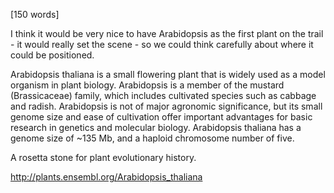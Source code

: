 
[150 words]

I think it would be very nice to have Arabidopsis as the first plant on the trail - it would really set the scene - so we could think carefully about where it could be positioned. 

Arabidopsis thaliana is a small flowering plant that is widely used as a model organism in plant biology. Arabidopsis is a member of the mustard (Brassicaceae) family, which includes cultivated species such as cabbage and radish. Arabidopsis is not of major agronomic significance, but its small genome size and ease of cultivation offer important advantages for basic research in genetics and molecular biology. Arabidopsis thaliana has a genome size of ~135 Mb, and a haploid chromosome number of five.

A rosetta stone for plant evolutionary history.


http://plants.ensembl.org/Arabidopsis_thaliana
